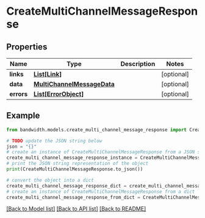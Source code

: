 # CreateMultiChannelMessageResponse


## Properties

Name | Type | Description | Notes
------------ | ------------- | ------------- | -------------
**links** | [**List[Link]**](Link.md) |  | [optional] 
**data** | [**MultiChannelMessageData**](MultiChannelMessageData.md) |  | [optional] 
**errors** | [**List[ErrorObject]**](ErrorObject.md) |  | [optional] 

## Example

```python
from bandwidth.models.create_multi_channel_message_response import CreateMultiChannelMessageResponse

# TODO update the JSON string below
json = "{}"
# create an instance of CreateMultiChannelMessageResponse from a JSON string
create_multi_channel_message_response_instance = CreateMultiChannelMessageResponse.from_json(json)
# print the JSON string representation of the object
print(CreateMultiChannelMessageResponse.to_json())

# convert the object into a dict
create_multi_channel_message_response_dict = create_multi_channel_message_response_instance.to_dict()
# create an instance of CreateMultiChannelMessageResponse from a dict
create_multi_channel_message_response_from_dict = CreateMultiChannelMessageResponse.from_dict(create_multi_channel_message_response_dict)
```
[[Back to Model list]](../README.md#documentation-for-models) [[Back to API list]](../README.md#documentation-for-api-endpoints) [[Back to README]](../README.md)


